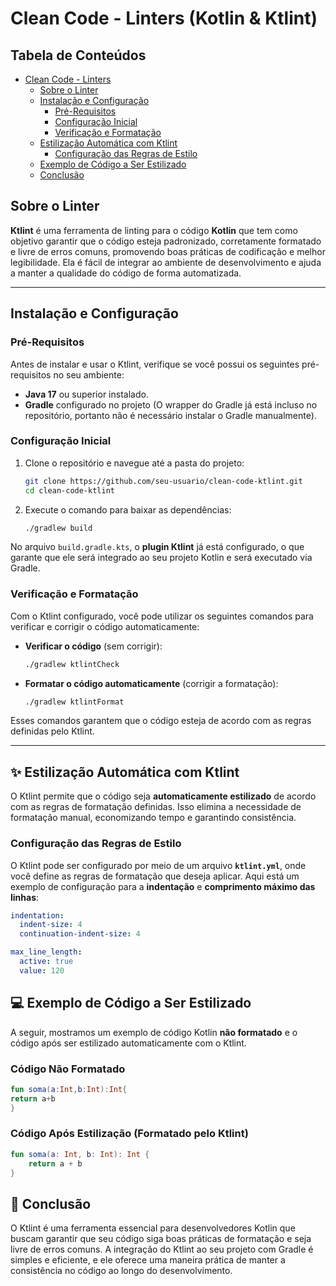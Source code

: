 # Clean Code - Linters (Kotlin & Ktlint)

## Tabela de Conteúdos

- [Clean Code - Linters](#clean-code-linters)
    * [Sobre o Linter](#sobre-o-linter)
    * [Instalação e Configuração](#instalação-e-configuração)
        + [Pré-Requisitos](#pré-requisitos)
        + [Configuração Inicial](#configuração-inicial)
        + [Verificação e Formatação](#verificação-e-formatação)
    * [Estilização Automática com Ktlint](#estilização-automática-com-ktlint)
        + [Configuração das Regras de Estilo](#configuração-das-regras-de-estilo)
    * [Exemplo de Código a Ser Estilizado](#exemplo-de-código-a-ser-estilizado)
    * [Conclusão](#conclusão)

## Sobre o Linter

**Ktlint** é uma ferramenta de linting para o código **Kotlin** que tem como objetivo garantir que o código esteja padronizado, corretamente formatado e livre de erros comuns, promovendo boas práticas de codificação e melhor legibilidade. Ela é fácil de integrar ao ambiente de desenvolvimento e ajuda a manter a qualidade do código de forma automatizada.

---

## Instalação e Configuração

### Pré-Requisitos

Antes de instalar e usar o Ktlint, verifique se você possui os seguintes pré-requisitos no seu ambiente:

- **Java 17** ou superior instalado.
- **Gradle** configurado no projeto (O wrapper do Gradle já está incluso no repositório, portanto não é necessário instalar o Gradle manualmente).

### Configuração Inicial

1. Clone o repositório e navegue até a pasta do projeto:

    ```bash
    git clone https://github.com/seu-usuario/clean-code-ktlint.git
    cd clean-code-ktlint
    ```

2. Execute o comando para baixar as dependências:

    ```bash
    ./gradlew build
    ```

No arquivo `build.gradle.kts`, o **plugin Ktlint** já está configurado, o que garante que ele será integrado ao seu projeto Kotlin e será executado via Gradle.

### Verificação e Formatação

Com o Ktlint configurado, você pode utilizar os seguintes comandos para verificar e corrigir o código automaticamente:

- **Verificar o código** (sem corrigir):

    ```bash
    ./gradlew ktlintCheck
    ```

- **Formatar o código automaticamente** (corrigir a formatação):

    ```bash
    ./gradlew ktlintFormat
    ```

Esses comandos garantem que o código esteja de acordo com as regras definidas pelo Ktlint.

---

## ✨ Estilização Automática com Ktlint

O Ktlint permite que o código seja **automaticamente estilizado** de acordo com as regras de formatação definidas. Isso elimina a necessidade de formatação manual, economizando tempo e garantindo consistência.

### Configuração das Regras de Estilo

O Ktlint pode ser configurado por meio de um arquivo **`ktlint.yml`**, onde você define as regras de formatação que deseja aplicar. Aqui está um exemplo de configuração para a **indentação** e **comprimento máximo das linhas**:

```yaml
indentation:
  indent-size: 4
  continuation-indent-size: 4

max_line_length:
  active: true
  value: 120
```

## 💻 Exemplo de Código a Ser Estilizado

A seguir, mostramos um exemplo de código Kotlin **não formatado** e o código após ser estilizado automaticamente com o Ktlint.

### Código Não Formatado

```kotlin
fun soma(a:Int,b:Int):Int{
return a+b
}
```
### Código Após Estilização (Formatado pelo Ktlint)

```kotlin
fun soma(a: Int, b: Int): Int {
    return a + b
}
```

## 📜 Conclusão
O Ktlint é uma ferramenta essencial para desenvolvedores Kotlin que buscam garantir que seu código siga boas práticas de formatação e seja livre de erros comuns. A integração do Ktlint ao seu projeto com Gradle é simples e eficiente, e ele oferece uma maneira prática de manter a consistência no código ao longo do desenvolvimento.
